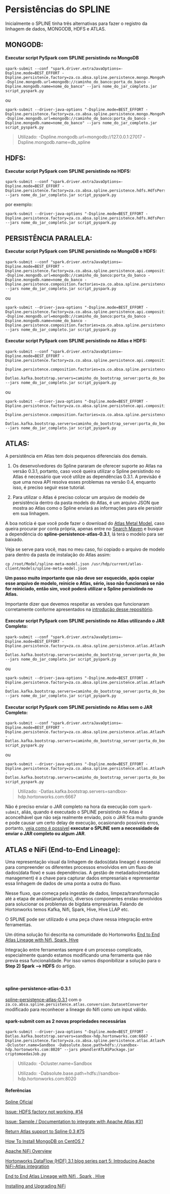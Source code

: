 # Persistências do SPLINE 

Inicialmente o SPLINE tinha três alternativas para fazer o registro da linhagem de dados, MONGODB, HDFS e ATLAS.


## MONGODB:

#### Executar script PySpark com SPLINE persistindo no MongoDB
```
spark-submit --conf "spark.driver.extraJavaOptions=-Dspline.mode=BEST_EFFORT -Dspline.persistence.factory=za.co.absa.spline.persistence.mongo.MongoPersistenceFactory -Dspline.mongodb.url=mongodb://caminho_do_banco:porta_do_banco -Dspline.mongodb.name=nome_do_banco" --jars nome_do_jar_completo.jar script_pyspark.py
```
ou

```
spark-submit --driver-java-options "-Dspline.mode=BEST_EFFORT -Dspline.persistence.factory=za.co.absa.spline.persistence.mongo.MongoPersistenceFactory -Dspline.mongodb.url=mongodb://caminho_do_banco:porta_do_banco -Dspline.mongodb.name=nome_do_banco" --jars nome_do_jar_completo.jar script_pyspark.py
```

> Utilizado: -Dspline.mongodb.url=mongodb://127.0.0.1:27017 -Dspline.mongodb.name=db_spline

## HDFS:

#### Executar script PySpark com SPLINE persistindo no HDFS:

```
spark-submit --conf "spark.driver.extraJavaOptions=-Dspline.mode=BEST_EFFORT -Dspline.persistence.factory=za.co.absa.spline.persistence.hdfs.HdfsPersistenceFactory" --jars nome_do_jar_completo.jar script_pyspark.py
```

por exemplo:

```
spark-submit --driver-java-options "-Dspline.mode=BEST_EFFORT -Dspline.persistence.factory=za.co.absa.spline.persistence.hdfs.HdfsPersistenceFactory" --jars nome_do_jar_completo.jar script_pyspark.py
```

## PERSISTÊNCIA PARALELA:

#### Executar script PySpark com SPLINE persistindo no MongoDB e HDFS:

```
spark-submit --conf "spark.driver.extraJavaOptions=-Dspline.mode=BEST_EFFORT -Dspline.persistence.factory=za.co.absa.spline.persistence.api.composition.ParallelCompositeFactory -Dspline.mongodb.url=mongodb://caminho_do_banco:porta_do_banco -Dspline.mongodb.name=nome_do_banco -Dspline.persistence.composition.factories=za.co.absa.spline.persistence.mongo.MongoPersistenceFactory,za.co.absa.spline.persistence.hdfs.HdfsPersistenceFactory" --jars nome_do_jar_completo.jar script_pyspark.py
```

ou

```
spark-submit --driver-java-options "-Dspline.mode=BEST_EFFORT -Dspline.persistence.factory=za.co.absa.spline.persistence.api.composition.ParallelCompositeFactory -Dspline.mongodb.url=mongodb://caminho_do_banco:porta_do_banco -Dspline.mongodb.name=nome_do_banco -Dspline.persistence.composition.factories=za.co.absa.spline.persistence.mongo.MongoPersistenceFactory,za.co.absa.spline.persistence.hdfs.HdfsPersistenceFactory" --jars nome_do_jar_completo.jar script_pyspark.py
```

#### Executar script PySpark com SPLINE persistindo no Atlas e HDFS:

```
spark-submit --conf "spark.driver.extraJavaOptions=-Dspline.mode=BEST_EFFORT -Dspline.persistence.factory=za.co.absa.spline.persistence.api.composition.ParallelCompositeFactory -Dspline.persistence.composition.factories=za.co.absa.spline.persistence.atlas.AtlasPersistenceFactory,za.co.absa.spline.persistence.hdfs.HdfsPersistenceFactory -Datlas.kafka.bootstrap.servers=caminho_do_bootstrap_server:porta_do_bootstrap_server" --jars nome_do_jar_completo.jar script_pyspark.py
```

ou

```
spark-submit --driver-java-options "-Dspline.mode=BEST_EFFORT -Dspline.persistence.factory=za.co.absa.spline.persistence.api.composition.ParallelCompositeFactory -Dspline.persistence.composition.factories=za.co.absa.spline.persistence.atlas.AtlasPersistenceFactory,za.co.absa.spline.persistence.hdfs.HdfsPersistenceFactory -Datlas.kafka.bootstrap.servers=caminho_do_bootstrap_server:porta_do_bootstrap_server" --jars nome_do_jar_completo.jar script_pyspark.py
```

## ATLAS:

A persistência em Atlas tem dois pequenos diferenciais dos demais.

1. Os desenvolvedores do Spline pararam de oferecer suporte ao Atlas na versão 0.3.1, portanto, caso você queira utilizar o Spline persistindo no Atlas é necessário que você utilize as dependências 0.3.1. A previsão é que uma nova API resolva esses problemas na versão 0.4, enquanto isso, é preciso seguir esse tutorial.

2. Para utilizar o Atlas é preciso colocar um arquivo de modelo de persistência dentro da pasta models do Atlas, é um arquivo JSON que mostra ao Atlas como o Spline enviará as informações para ele persistir em sua linhagem.

A boa notícia é que você pode fazer o download do [Atlas Metal Model](https://search.maven.org/remotecontent?filepath=za/co/absa/spline/spline-persistence-atlas/0.3.1/spline-persistence-atlas-0.3.1-atlas-meta-model.json "Baixar Agora"), caso queira procurar por conta própria, apenas entre no [Search Maven](https://search.maven.org/ "Search Maven") e busque a dependência do __spline-persistence-atlas-0.3.1__, lá terá o modelo para ser baixado.

Veja se serve para você, mas no meu caso, foi copiado o arquivo de modelo para dentro da pasta de instalação do Atlas assim:

```
cp /root/Model/spline-meta-model.json /usr/hdp/current/atlas-client/models/spline-meta-model.json
```

__Um passo muito importante que não deve ser esquecido, após copiar esse arquivo de modelo, reinicie o Atlas, sério, isso não funcionará se não for reiniciado, então sim, você poderá utilizar o Spline persistindo no Atlas.__

Importante dizer que devemos respeitar as versões que funcionaram corretamente conforme apresentados na [introdução desse repositório](https://github.com/WilliamPorto/keyruslab-spline/blob/master/README.md "introdução desse repositório").

#### Executar script PySpark com SPLINE persistindo no Atlas utilizando o JAR Completo:

```
spark-submit --conf "spark.driver.extraJavaOptions=-Dspline.mode=BEST_EFFORT -Dspline.persistence.factory=za.co.absa.spline.persistence.atlas.AtlasPersistenceFactory -Datlas.kafka.bootstrap.servers=caminho_do_bootstrap_server:porta_do_bootstrap_server" --jars nome_do_jar_completo.jar script_pyspark.py
```

ou

```
spark-submit --driver-java-options "-Dspline.mode=BEST_EFFORT -Dspline.persistence.factory=za.co.absa.spline.persistence.atlas.AtlasPersistenceFactory -Datlas.kafka.bootstrap.servers=caminho_do_bootstrap_server:porta_do_bootstrap_server" --jars nome_do_jar_completo.jar script_pyspark.py
```

#### Executar script PySpark com SPLINE persistindo no Atlas sem o JAR Completo:

```
spark-submit --conf "spark.driver.extraJavaOptions=-Dspline.mode=BEST_EFFORT -Dspline.persistence.factory=za.co.absa.spline.persistence.atlas.AtlasPersistenceFactory -Datlas.kafka.bootstrap.servers=caminho_do_bootstrap_server:porta_do_bootstrap_server" script_pyspark.py
```

ou

```
spark-submit --driver-java-options "-Dspline.mode=BEST_EFFORT -Dspline.persistence.factory=za.co.absa.spline.persistence.atlas.AtlasPersistenceFactory -Datlas.kafka.bootstrap.servers=caminho_do_bootstrap_server:porta_do_bootstrap_server" script_pyspark.py
```

> Utilizado: -Datlas.kafka.bootstrap.servers=sandbox-hdp.hortonworks.com:6667

Não é preciso enviar o JAR completo na hora da execução com ```spark-submit```, aliás, quando é executado o SPLINE persistindo no Atlas é aconcelhável que não seja realmente enviado, pois o JAR fica muito grande e pode causar um certo delay de execução, ocasionando possíveis erros, portanto, [veja como é possível](https://github.com/WilliamPorto/keyruslab-spline/blob/master/Depend%C3%AAncias%20no%20Core%20do%20Spark.md "veja como é possível") __executar o SPLINE sem a necessidade de enviar o JAR completo ou algum JAR__.


## ATLAS e NiFi (End-to-End Lineage):

Uma representação visual da linhagem de dados(data lineage) é essencial para compreender os diferentes processos envolvidos em um fluxo de dados(data flow) e suas dependências. A gestão de metadados(metadata management) é a chave para capturar dados empresariais e reprensentar essa linhagem de dados de uma ponta a outra do fluxo.

Nesse fluxo, que começa pela ingestão de dados, limpeza/transformação até a etapa de análise(analytics), diversos componentes enstao envolvidos para solucionar os problemas de bigdata empresárias. Falando de Hortonworks temos Kafka, Nifi, Spark, Hive, Hive LLAP etc.

O SPLINE pode ser utilizado é uma peça chave nessa integração entre ferramentas.

Um ótima solução foi descrita na comunidade do Hortonworks [End to End Atlas Lineage with Nifi, Spark, Hive](https://br.hortonworks.com/blog/hdf-3-1-blog-series-part-6-introducing-nifi-atlas-integration/)

Integração entre ferramentas sempre é um processo complicado, especialmente quando estamos modificando uma ferramenta que não previa essa funcionalidade. Por isso vamos disponibilizar a solução para o <strong>Step 2) Spark --> HDFS</strong> do artigo.
</br>
</br>
</br>
#### spline-persistence-atlas-0.3.1
[spline-persistence-atlas-0.3.1](https://github.com/WilliamPorto/keyruslab-spline/tree/master/Downloads/Nifi_ModifiedAtlas) com o `za.co.absa.spline.persistence.atlas.conversion.DatasetConverter` modificado para reconhecer a lineage do Nifi como um input válido.

#### spark-submit com as 2 novas propriedades necessárias
```
spark-submit --driver-java-options "-Dspline.mode=BEST_EFFORT -Datlas.kafka.bootstrap.servers=sandbox-hdp.hortonworks.com:6667 -Dspline.persistence.factory=za.co.absa.spline.persistence.atlas.AtlasPersistenceFactory -Dcluster.name=Sandbox -Dabsolute.base.path=hdfs://sandbox-hdp.hortonworks.com:8020" --jars pHandlerATLASPackage.jar criptomoedasJob.py
```
> Utilizado: -Dcluster.name=Sandbox
> 
> Utilizado: -Dabsolute.base.path=hdfs://sandbox-hdp.hortonworks.com:8020

#### Referências

[Spline Oficial](https://absaoss.github.io/spline/ "Spline Oficial")

[Issue: HDFS factory not working. #14](https://github.com/AbsaOSS/spline/issues/14 "Issue: HDFS factory not working. #14")

[Issue: Sample / Documentation to integrate with Apache Atlas #31](https://github.com/AbsaOSS/spline/issues/31 "Issue: Sample / Documentation to integrate with Apache Atlas #31")

[Return Atlas support to Spline 0.3 #75](https://github.com/AbsaOSS/spline/issues/75 "Return Atlas support to Spline 0.3 #75")

[How To Install MongoDB on CentOS 7](https://www.digitalocean.com/community/tutorials/how-to-install-mongodb-on-centos-7 "How To Install MongoDB on CentOS 7")

[Apache NiFi Overview](https://nifi.apache.org/docs/nifi-docs/html/overview.html "Apache NiFi Overview")

[Hortonworks DataFlow (HDF) 3.1 blog series part 5: Introducing Apache NiFi-Atlas integration](https://br.hortonworks.com/blog/hdf-3-1-blog-series-part-6-introducing-nifi-atlas-integration/ "Hortonworks DataFlow (HDF) 3.1 blog series part 5: Introducing Apache NiFi-Atlas integration")

[End to End Atlas Lineage with Nifi , Spark , Hive](https://community.hortonworks.com/articles/186772/end-to-end-atlas-lineage-with-nifi-spark-hive.html "End to End Atlas Lineage with Nifi , Spark , Hive")

[Installing and Upgrading NiFi](https://docs.hortonworks.com/HDPDocuments/HDF3/HDF-3.3.1/installing-upgrading-nifi/content/starting_and_stopping_nifi_on_linux.html "Installing and Upgrading NiFi")
